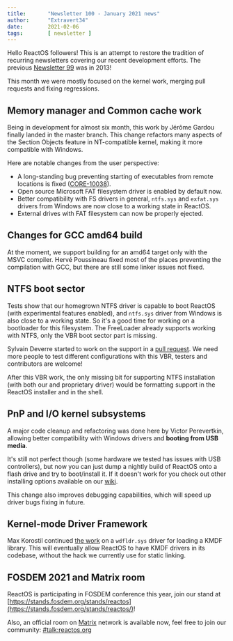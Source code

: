 ```yaml
---
title:       "Newsletter 100 - January 2021 news"
author:      "Extravert34"
date:        2021-02-06
tags:        [ newsletter ]
---
```


Hello ReactOS followers!
This is an attempt to restore the tradition of recurring newsletters covering our recent development efforts.
The previous [Newsletter 99](/blogs/newsletter-99) was in 2013!

This month we were mostly focused on the kernel work, merging pull requests and fixing regressions.

## Memory manager and Common cache work

Being in development for almost six month, this work by Jérôme Gardou finally landed in the master branch.
This change refactors many aspects of the Section Objects feature in NT-compatible kernel, making it more compatible with Windows.

Here are notable changes from the user perspective:

* A long-standing bug preventing starting of executables from remote locations is fixed ([CORE-10038](https://jira.reactos.org/browse/CORE-10038)).
* Open source Microsoft FAT filesystem driver is enabled by default now.
* Better compatibility with FS drivers in general, `ntfs.sys` and `exfat.sys` drivers from Windows are now close to a working state in ReactOS.
* External drives with FAT filesystem can now be properly ejected.

## Changes for GCC amd64 build

At the moment, we support building for an amd64 target only with the MSVC compiler.
Hervé Poussineau fixed most of the places preventing the compilation with GCC, but there are still some linker issues not fixed.

## NTFS boot sector

Tests show that our homegrown NTFS driver is capable to boot ReactOS (with experimental features enabled),
and `ntfs.sys` driver from Windows is also close to a working state. So it's a good time for working on a bootloader for this filesystem.
The FreeLoader already supports working with NTFS, only the VBR boot sector part is missing.

Sylvain Deverre started to work on the support in a [pull request](https://github.com/reactos/reactos/pull/3416).
We need more people to test different configurations with this VBR, testers and contributors are welcome!

After this VBR work, the only missing bit for supporting NTFS installation (with both our and proprietary driver)
would be formatting support in the ReactOS installer and in the shell.

## PnP and I/O kernel subsystems

A major code cleanup and refactoring was done here by Victor Perevertkin,
allowing better compatibility with Windows drivers and **booting from USB media**.

It's still not perfect though (some hardware we tested has issues with USB controllers),
but now you can just dump a nightly build of ReactOS onto a flash drive and try to boot/install it.
If it doesn't work for you check out other installing options available on our [wiki](https://reactos.org/wiki/Installing_ReactOS#Installing_ReactOS).

This change also improves debugging capabilities, which will speed up driver bugs fixing in future.

## Kernel-mode Driver Framework

Max Korostil continued [the work](https://github.com/reactos/reactos/pull/3276) on a `wdfldr.sys` driver for loading a KMDF library. This will eventually allow ReactOS to have KMDF drivers
in its codebase, without the hack we currently use for static linking.

## FOSDEM 2021 and Matrix room

ReactOS is participating in FOSDEM conference this year, join our stand at [https://stands.fosdem.org/stands/reactos](https://stands.fosdem.org/stands/reactos/)!

Also, an official room on [Matrix](https://matrix.org) network is available now,
feel free to join our community: [#talk:reactos.org](https://matrix.to/#/#talk:reactos.org)
